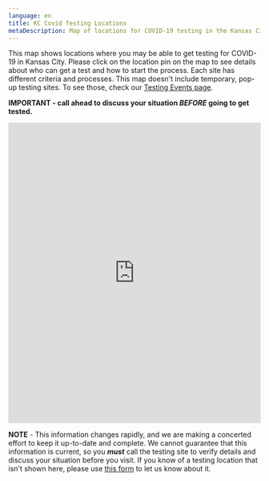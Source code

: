 ```yaml
---
language: en
title: KC Covid Testing Locations
metaDescription: Map of locations for COVID-19 testing in the Kansas City metro area
---
```

This map shows locations where you may be able to get testing for COVID-19 in Kansas City. Please click on the location pin on the map to see details about who can get a test and how to start the process. Each site has different criteria and processes.  This map doesn't include temporary, pop-up testing sites. To see those, check our [Testing Events page](https://www.comebackkc.com/testing-events/). 

**IMPORTANT - call ahead to discuss your situation *BEFORE* going to get tested.** 

<iframe height="600px" width="100%" style="border:none;" src="https://view-awesome-table.com/-M7IzhZjxvfs3UpYvW0Z/view"></iframe>

**NOTE** - This information changes rapidly, and we are making a concerted effort to keep it up-to-date and complete. We cannot guarantee that this information is current, so you ***must*** call the testing site to verify details and discuss your situation before you visit. If you know of a testing location that isn't shown here, please use [this form](https://forms.gle/fTWftBj6Wen3G4yRA) to let us know about it.
